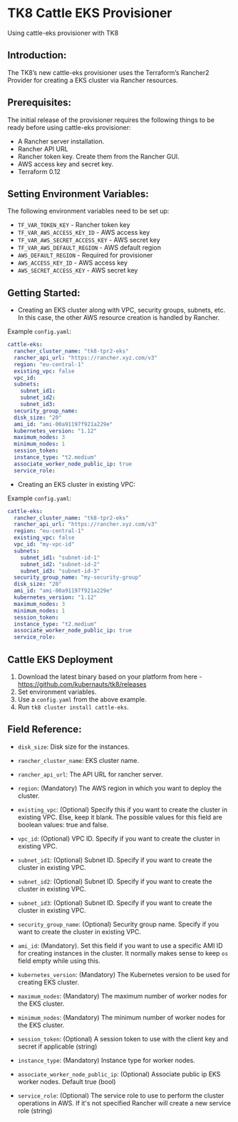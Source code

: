 # TK8 Cattle EKS Provisioner

Using cattle-eks provisioner with TK8

## Introduction:

The TK8’s new cattle-eks provisioner uses the Terraform’s Rancher2 Provider for creating a EKS cluster via Rancher resources.

## Prerequisites:

The initial release of the provisioner requires the following things to be ready before using cattle-eks provisioner:

* A Rancher server installation.
* Rancher API URL
* Rancher token key. Create them from the Rancher GUI.
* AWS access key and secret key.
* Terraform 0.12

## Setting Environment Variables:

The following environment variables need to be set up:

* `TF_VAR_TOKEN_KEY` - Rancher token key
* `TF_VAR_AWS_ACCESS_KEY_ID` - AWS access key
* `TF_VAR_AWS_SECRET_ACCESS_KEY` - AWS secret key
* `TF_VAR_AWS_DEFAULT_REGION` - AWS default region
* `AWS_DEFAULT_REGION` - Required for provisioner
* `AWS_ACCESS_KEY_ID` - AWS access key
* `AWS_SECRET_ACCESS_KEY` - AWS secret key

## Getting Started:

*  Creating an EKS cluster along with VPC, security groups, subnets, etc. In this case, the other AWS resource creation is handled by Rancher.

Example `config.yaml`:

```yaml
cattle-eks:
  rancher_cluster_name: "tk8-tpr2-eks"
  rancher_api_url: "https://rancher.xyz.com/v3"
  region: "eu-central-1"
  existing_vpc: false
  vpc_id:
  subnets:
    subnet_id1:
    subnet_id2:
    subnet_id3:
  security_group_name:
  disk_size: "20"
  ami_id: "ami-00a91197f921a229e"
  kubernetes_version: "1.12"
  maximum_nodes: 3
  minimum_nodes: 1
  session_token:
  instance_type: "t2.medium"
  associate_worker_node_public_ip: true
  service_role:
```

* Creating an EKS cluster in existing VPC:

Example `config.yaml`:

```yaml
cattle-eks:
  rancher_cluster_name: "tk8-tpr2-eks"
  rancher_api_url: "https://rancher.xyz.com/v3"
  region: "eu-central-1"
  existing_vpc: false
  vpc_id: "my-vpc-id"
  subnets:
    subnet_id1: "subnet-id-1"
    subnet_id2: "subnet-id-2"
    subnet_id3: "subnet-id-3"
  security_group_name: "my-security-group"
  disk_size: "20"
  ami_id: "ami-00a91197f921a229e"
  kubernetes_version: "1.12"
  maximum_nodes: 3
  minimum_nodes: 1
  session_token:
  instance_type: "t2.medium"
  associate_worker_node_public_ip: true
  service_role:
```

## Cattle EKS Deployment

1. Download the latest binary based on your platform from here - https://github.com/kubernauts/tk8/releases
2. Set environment variables.
3. Use a `config.yaml` from the above example.
4. Run `tk8 cluster install cattle-eks`.

## Field Reference:
* `disk_size`: Disk size for the instances.

* `rancher_cluster_name`: EKS cluster name.

* `rancher_api_url`: The API URL for rancher server.

* `region`: (Mandatory) The AWS region in which you want to deploy the cluster.

* `existing_vpc`: (Optional) Specify this if you want to create the cluster in existing VPC. Else, keep it blank. The possible values for this field are boolean values: true and false.

* `vpc_id`: (Optional) VPC ID. Specify if you want to create the cluster in existing VPC.

* `subnet_id1`: (Optional) Subnet ID. Specify if you want to create the cluster in existing VPC.

* `subnet_id2`: (Optional) Subnet ID. Specify if you want to create the cluster in existing VPC.

* `subnet_id3`: (Optional) Subnet ID. Specify if you want to create the cluster in existing VPC.

* `security_group_name`: (Optional) Security group name. Specify if you want to create the cluster in existing VPC.

* `ami_id`: (Mandatory). Set this field if you want to use a specific AMI ID for creating instances in the cluster. It normally makes sense to keep `os` field empty while using this.

* `kubernetes_version`: (Mandatory) The Kubernetes version to be used for creating EKS cluster.

* `maximum_nodes`: (Mandatory) The maximum number of worker nodes for the EKS cluster.

* `minimum_nodes`: (Mandatory) The minimum number of worker nodes for the EKS cluster.

* `session_token`: (Optional) A session token to use with the client key and secret if applicable (string)

* `instance_type`: (Mandatory) Instance type for worker nodes.

* `associate_worker_node_public_ip`: (Optional) Associate public ip EKS worker nodes. Default true (bool)

* `service_role`: (Optional) The service role to use to perform the cluster operations in AWS. If it's not specified Rancher will create a new service role (string)
